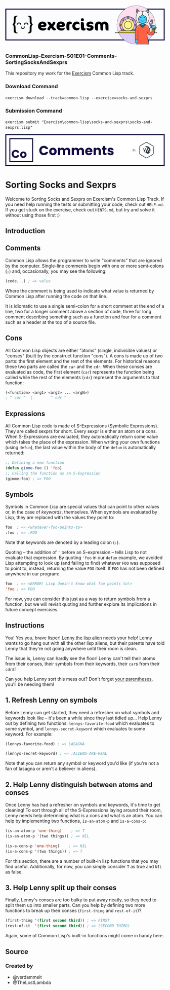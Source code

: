 ![Banner](Data/Images/CommonLisp-Exercism-S01E01-Comments-SortingSocksAndSexprs-Banner.png)

### CommonLisp-Exercism-S01E01-Comments-SortingSocksAndSexprs

This repository my work for the [Exercism](https://exercism.org/) Common Lisp track.

### Download Command
`exercism download --track=common-lisp --exercise=socks-and-sexprs`

### Submission Command
`exercism submit "Exercism\common-lisp\socks-and-sexprs\socks-and-sexprs.lisp"`

![Banner](Data/Images/CommonLisp-Exercism-S01-Comments-SortingSocksAndSexprs-Title.png)

# Sorting Socks and Sexprs

Welcome to Sorting Socks and Sexprs on Exercism's Common Lisp Track.
If you need help running the tests or submitting your code, check out `HELP.md`.
If you get stuck on the exercise, check out `HINTS.md`, but try and solve it without using those first :)

## Introduction

## Comments

Common Lisp allows the programmer to write "comments" that are ignored by the computer.
Single-line comments begin with one or more semi-colons (`;`) and, occasionally, you may see the following:

```lisp
(code...) ; => value
```

Where the comment is being used to indicate what value is returned by Common Lisp after running the code on that line.

It is idiomatic to use a single semi-colon for a short comment at the end of a line, two for a longer comment above a section of code, three for long comment describing something such as a function and four for a comment such as a header at the top of a source file.

## Cons

All Common Lisp objects are either "atoms" (single, indivisible values) or "conses" (built by the construct function "cons").
A cons is made up of two parts: the first element and the rest of the elements.
For historical reasons these two parts are called the `car` and the `cdr`.
When these conses are evaluated as code, the first element (`car`) represents the function being called while the rest of the elements
(`cdr`) represent the arguments to that function:

```lisp
(<function> <arg1> <arg2> ... <argN>)
; ^ car ^  |        ^ cdr ^
```

## Expressions

All Common Lisp code is made of S-Expressions (Symbolic Expressions). They are called sexprs for short. Every sexpr is either an atom or a cons. When S-Expressions are evaluated, they automatically return some value which takes the place of the expression. When writing your own functions (using `defun`), the last value within the body of the `defun` is automatically returned:

```lisp
;; Defining a new function
(defun gimme-foo () 'foo)
;; Calling the function as an S-Expression
(gimme-foo) ; => FOO
```

## Symbols

Symbols in Common Lisp are special values that can point to other values or, in the case of _keywords_, themselves.
When symbols are evaluated by Lisp, they are replaced with the values they point to:

```lisp
foo  ; => <whatever-foo-points-to>
:foo ; => :FOO
```

Note that keywords are denoted by a leading colon (`:`).

Quoting – the addition of `'` before an S-expression – tells Lisp to not evaluate that expression.
By quoting `'foo` in our `defun` example, we avoided Lisp attempting to look up (and failing to find) whatever `FOO` was supposed to point to, instead, returning the value `FOO` itself.
If `FOO` has not been defined anywhere in our program:

```lisp
foo  ; => <ERROR! Lisp doesn't know what foo points to!>
'foo ; => FOO
```

For now, you can consider this just as a way to return symbols from a function, but we will revisit quoting and further explore its implications in future concept exercises.

## Instructions

You! Yes you, brave lisper! [Lenny the lisp alien][alien] needs your help! Lenny
wants to go hang out with all the other lisp aliens, but their parents have told Lenny
that they're not going anywhere until their room is clean.

The issue is, Lenny can hardly see the floor! Lenny can't tell their atoms from their
conses, their symbols from their keywords, their `car`s from their `cdr`s!

Can you help Lenny sort this mess out? Don't forget [your parentheses][xkcd],
you'll be needing them!

## 1. Refresh Lenny on symbols

Before Lenny can get started, they need a refresher on what symbols and keywords
look like – it's been a while since they last tidied up... Help Lenny out by
defining two functions: `lennys-favorite-food` which evaluates to some symbol,
and `lennys-secret-keyword` which evaluates to some keyword. For example:

```lisp
(lennys-favorite-food) ; => LASAGNA
```

```lisp
(lennys-secret-keyword) ; => :ALIENS-ARE-REAL
```

Note that you can return any symbol or keyword you'd like (if you're not a fan
of lasagna or aren't a believer in aliens).

## 2. Help Lenny distinguish between atoms and conses

Once Lenny has had a refresher on symbols and keywords, it's time to get
cleaning! To sort through all of the S-Expressions laying around their room, Lenny
needs help determining what is a cons and what is an atom. You can help by
implementing two functions, `is-an-atom-p` and `is-a-cons-p`:

```lisp
(is-an-atom-p 'one-thing)    ; => T
(is-an-atom-p '(two things)) ; => NIL
```

```lisp
(is-a-cons-p 'one-thing)    ; => NIL
(is-a-cons-p '(two things)) ; => T
```

For this section, there are a number of built-in lisp functions that you may
find useful. Additionally, for now, you can simply consider `T` as true and
`NIL` as false.

## 3. Help Lenny split up their conses

Finally, Lenny's conses are too bulky to put away neatly, so they need to split
them up into smaller parts. Can you help by defining two more functions to break
up their conses (`first-thing` and `rest-of-it`)?

```lisp
(first-thing '(first second third)) ; => FIRST
(rest-of-it  '(first second third)) ; => (SECOND THIRD)
```

Again, some of Common Lisp's built-in functions might come in handy here.

[alien]: http://www.lisperati.com/logo.html
[xkcd]: https://xkcd.com/297/

## Source

### Created by

- @verdammelt
- @TheLostLambda
